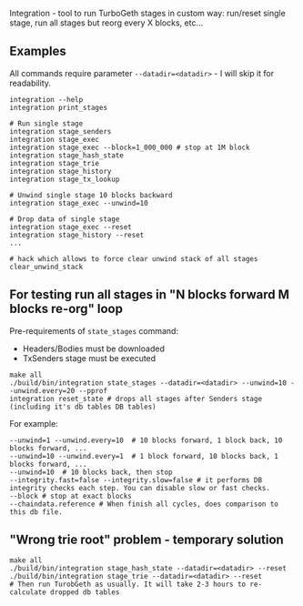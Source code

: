 Integration - tool to run TurboGeth stages in custom way: run/reset single stage, run all stages but reorg every X blocks, etc...

## Examples 
All commands require parameter `--datadir=<datadir>` - I will skip it for readability.

```
integration --help
integration print_stages

# Run single stage 
integration stage_senders 
integration stage_exec  
integration stage_exec --block=1_000_000 # stop at 1M block
integration stage_hash_state 
integration stage_trie
integration stage_history
integration stage_tx_lookup

# Unwind single stage 10 blocks backward
integration stage_exec --unwind=10

# Drop data of single stage 
integration stage_exec --reset     
integration stage_history --reset
... 

# hack which allows to force clear unwind stack of all stages
clear_unwind_stack
```

## For testing run all stages in "N blocks forward M blocks re-org" loop

Pre-requirements of `state_stages` command:
- Headers/Bodies must be downloaded
- TxSenders stage must be executed

```
make all
./build/bin/integration state_stages --datadir=<datadir> --unwind=10 --unwind.every=20 --pprof
integration reset_state # drops all stages after Senders stage (including it's db tables DB tables)
```

For example:
```
--unwind=1 --unwind.every=10  # 10 blocks forward, 1 block back, 10 blocks forward, ...
--unwind=10 --unwind.every=1  # 1 block forward, 10 blocks back, 1 blocks forward, ...
--unwind=10  # 10 blocks back, then stop
--integrity.fast=false --integrity.slow=false # it performs DB integrity checks each step. You can disable slow or fast checks.
--block # stop at exact blocks
--chaindata.reference # When finish all cycles, does comparison to this db file.
```

## "Wrong trie root" problem - temporary solution  

```
make all
./build/bin/integration stage_hash_state --datadir=<datadir> --reset
./build/bin/integration stage_trie --datadir=<datadir> --reset
# Then run TurobGeth as usually. It will take 2-3 hours to re-calculate dropped db tables
```